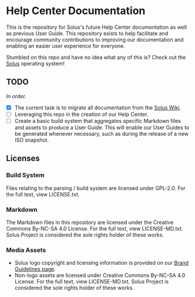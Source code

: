 # Help Center Documentation

This is the repository for Solus's future Help Center documentation as well as previous User Guide. This repository exists to help facilitate and encourage community contributions to improving our 
documentation and enabling an easier user experience for everyone.

Stumbled on this repo and have no idea what any of this is? Check out the [Solus](https://solus-project.com) operating system!

## TODO

*In order.*

- [x] The current task is to migrate all documentation from the [Solus Wiki](https://wiki.solus-project.com).
- [ ] Leveraging this repo in the creation of our Help Center.
- [ ] Create a basic build system that aggregates specific Markdown files and assets to produce a User Guide. This will enable our User Guides to be generated whenever necessary, such as during the release 
of a new ISO snapshot.

## Licenses

### Build System

Files relating to the parsing / build system are licensed under GPL-2.0. For the full text, view LICENSE.txt.

### Markdown

The Markdown files in this repository are licensed under the Creative Commons By-NC-SA 4.0 License. For the full text, view LICENSE-MD.txt. Solus Project is considered the sole rights holder of these works.

### Media Assets

- Solus logo copyright and licensing information is provided on our [Brand Guidelines page](https://solus-project.com/brand-guidelines).
- Non-logo assets are licensed under Creative Commons By-NC-SA 4.0 License. For the full text, view LICENSE-MD.txt. Solus Project is considered the sole rights holder of these works.